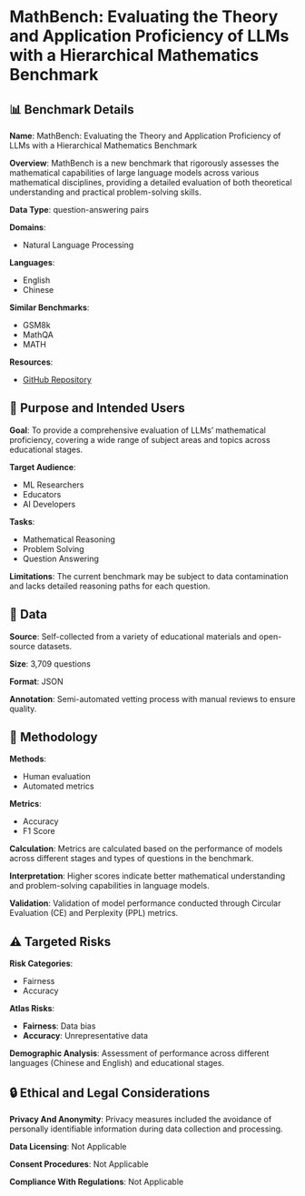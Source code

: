 # MathBench: Evaluating the Theory and Application Proficiency of LLMs with a Hierarchical Mathematics Benchmark

## 📊 Benchmark Details

**Name**: MathBench: Evaluating the Theory and Application Proficiency of LLMs with a Hierarchical Mathematics Benchmark

**Overview**: MathBench is a new benchmark that rigorously assesses the mathematical capabilities of large language models across various mathematical disciplines, providing a detailed evaluation of both theoretical understanding and practical problem-solving skills.

**Data Type**: question-answering pairs

**Domains**:
- Natural Language Processing

**Languages**:
- English
- Chinese

**Similar Benchmarks**:
- GSM8k
- MathQA
- MATH

**Resources**:
- [GitHub Repository](https://github.com/open-compass/MathBench)

## 🎯 Purpose and Intended Users

**Goal**: To provide a comprehensive evaluation of LLMs’ mathematical proficiency, covering a wide range of subject areas and topics across educational stages.

**Target Audience**:
- ML Researchers
- Educators
- AI Developers

**Tasks**:
- Mathematical Reasoning
- Problem Solving
- Question Answering

**Limitations**: The current benchmark may be subject to data contamination and lacks detailed reasoning paths for each question.

## 💾 Data

**Source**: Self-collected from a variety of educational materials and open-source datasets.

**Size**: 3,709 questions

**Format**: JSON

**Annotation**: Semi-automated vetting process with manual reviews to ensure quality.

## 🔬 Methodology

**Methods**:
- Human evaluation
- Automated metrics

**Metrics**:
- Accuracy
- F1 Score

**Calculation**: Metrics are calculated based on the performance of models across different stages and types of questions in the benchmark.

**Interpretation**: Higher scores indicate better mathematical understanding and problem-solving capabilities in language models.

**Validation**: Validation of model performance conducted through Circular Evaluation (CE) and Perplexity (PPL) metrics.

## ⚠️ Targeted Risks

**Risk Categories**:
- Fairness
- Accuracy

**Atlas Risks**:
- **Fairness**: Data bias
- **Accuracy**: Unrepresentative data

**Demographic Analysis**: Assessment of performance across different languages (Chinese and English) and educational stages.

## 🔒 Ethical and Legal Considerations

**Privacy And Anonymity**: Privacy measures included the avoidance of personally identifiable information during data collection and processing.

**Data Licensing**: Not Applicable

**Consent Procedures**: Not Applicable

**Compliance With Regulations**: Not Applicable

